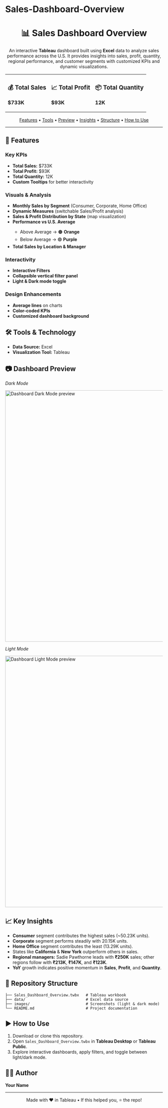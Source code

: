 # Sales-Dashboard-Overview
<!-- README.md (HTML-styled for GitHub) -->
<div align="center">

  <h1>📊 Sales Dashboard Overview</h1>
  <p>
    An interactive <b>Tableau</b> dashboard built using <b>Excel</b> data to analyze sales performance across the U.S.
    It provides insights into sales, profit, quantity, regional performance, and customer segments with customized KPIs and dynamic visualizations.
  </p>

  <!-- KPI Cards -->
  <table>
    <tr>
      <td>
        <h3>💰 Total Sales</h3>
        <p><b>$733K</b></p>
      </td>
      <td>
        <h3>📈 Total Profit</h3>
        <p><b>$93K</b></p>
      </td>
      <td>
        <h3>📦 Total Quantity</h3>
        <p><b>12K</b></p>
      </td>
    </tr>
  </table>

  <!-- Quick Actions -->
  <p>
    <a href="#-features">Features</a> •
    <a href="#-tools--technology">Tools</a> •
    <a href="#-dashboard-preview">Preview</a> •
    <a href="#-key-insights">Insights</a> •
    <a href="#-repository-structure">Structure</a> •
    <a href="#%EF%B8%8F-how-to-use">How to Use</a>
  </p>
</div>

<hr/>

<h2 id="-features">🚀 Features</h2>

<h3>Key KPIs</h3>
<ul>
  <li><b>Total Sales:</b> $733K</li>
  <li><b>Total Profit:</b> $93K</li>
  <li><b>Total Quantity:</b> 12K</li>
  <li><b>Custom Tooltips</b> for better interactivity</li>
</ul>

<h3>Visuals & Analysis</h3>
<ul>
  <li><b>Monthly Sales by Segment</b> (Consumer, Corporate, Home Office)</li>
  <li><b>Dynamic Measures</b> (switchable Sales/Profit analysis)</li>
  <li><b>Sales & Profit Distribution by State</b> (map visualization)</li>
  <li><b>Performance vs U.S. Average</b></li>
  <ul>
    <li>Above Average → 🟠 <b>Orange</b></li>
    <li>Below Average → 🟣 <b>Purple</b></li>
  </ul>
  <li><b>Total Sales by Location & Manager</b></li>
</ul>

<h3>Interactivity</h3>
<ul>
  <li><b>Interactive Filters</b></li>
  <li><b>Collapsible vertical filter panel</b></li>
  <li><b>Light & Dark mode toggle</b></li>
</ul>

<h3>Design Enhancements</h3>
<ul>
  <li><b>Average lines</b> on charts</li>
  <li><b>Color-coded KPIs</b></li>
  <li><b>Customized dashboard background</b></li>
</ul>

<h2 id="-tools--technology">🛠 Tools & Technology</h2>
<ul>
  <li><b>Data Source:</b> Excel</li>
  <li><b>Visualization Tool:</b> Tableau</li>
</ul>

<h2 id="-dashboard-preview">📷 Dashboard Preview</h2>
<p><i>Dark Mode</i></p>
<p>
  <img src="C:\Users\qazim\Pictures\Screenshots\Screenshot 2025-08-16 164439.png" alt="Dashboard Dark Mode preview" width="800"/>
</p>
<p><i>Light Mode</i></p>
<p>
  <img src="C:\Users\qazim\Pictures\Screenshots\Screenshot 2025-08-16 170034.png" alt="Dashboard Light Mode preview" width="800"/>
</p>

<h2 id="-key-insights">📈 Key Insights</h2>
<ul>
  <li><b>Consumer</b> segment contributes the highest sales (~50.23K units).</li>
  <li><b>Corporate</b> segment performs steadily with 20.15K units.</li>
  <li><b>Home Office</b> segment contributes the least (13.29K units).</li>
  <li>States like <b>California</b> & <b>New York</b> outperform others in sales.</li>
  <li><b>Regional managers:</b> Sadie Pawthorne leads with <b>₹250K</b> sales; other regions follow with <b>₹213K</b>, <b>₹147K</b>, and <b>₹123K</b>.</li>
  <li><b>YoY</b> growth indicates positive momentum in <b>Sales</b>, <b>Profit</b>, and <b>Quantity</b>.</li>
</ul>

<h2 id="-repository-structure">📂 Repository Structure</h2>
<pre><code>├── Sales_Dashboard_Overview.twbx   # Tableau workbook
├── data/                           # Excel data source
├── images/                         # Screenshots (light & dark mode)
└── README.md                       # Project documentation
</code></pre>

<h2 id="%EF%B8%8F-how-to-use">▶️ How to Use</h2>
<ol>
  <li>Download or clone this repository.</li>
  <li>Open <code>Sales_Dashboard_Overview.twbx</code> in <b>Tableau Desktop</b> or <b>Tableau Public</b>.</li>
  <li>Explore interactive dashboards, apply filters, and toggle between light/dark mode.</li>
</ol>

<h2 id="-author">👩‍💻 Author</h2>
<p>
  <b>Your Name</b><br/>
  <!-- Optional: Add contact links -->
  <!-- <a href="https://www.linkedin.com/in/yourprofile">LinkedIn</a> • <a href="mailto:you@example.com">Email</a> -->
</p>

<hr/>

<p align="center">
  Made with ❤️ in Tableau • If this helped you, ⭐ the repo!
</p>
